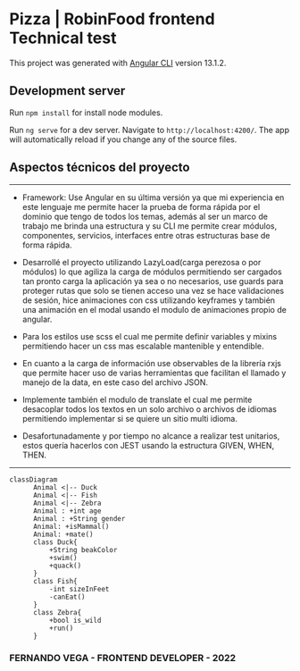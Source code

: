 # Pizza | RobinFood frontend Technical test

This project was generated with [Angular CLI](https://github.com/angular/angular-cli) version 13.1.2.

## Development server

Run `npm install` for install node modules.

Run `ng serve` for a dev server. Navigate to `http://localhost:4200/`. The app will automatically reload if you change any of the source files.

## Aspectos técnicos del proyecto
***

* Framework: Use Angular en su última versión ya que mi experiencia en este lenguaje me permite hacer la prueba de forma rápida por el dominio que tengo de todos los temas, además al ser un marco de trabajo me brinda una estructura y su CLI me permite crear módulos, componentes, servicios, interfaces entre otras estructuras base de forma rápida. 

* Desarrollé el proyecto utilizando LazyLoad(carga perezosa o por módulos) lo que agiliza la carga de módulos permitiendo ser cargados tan pronto carga la aplicación ya sea o no necesarios, use guards para proteger rutas que solo se tienen acceso una vez se hace validaciones de sesión, hice animaciones con css utilizando keyframes y también una animación en el modal usando el modulo de animaciones propio de angular.

* Para los estilos use scss el cual me permite definir variables y mixins permitiendo hacer un css mas escalable mantenible y entendible.

* En cuanto a la carga de información use observables de la librería rxjs que permite hacer uso de varias herramientas que facilitan el llamado y manejo de la data, en este caso del archivo JSON.

* Implemente también el modulo de translate el cual me permite desacoplar todos los textos en un solo archivo o archivos de idiomas permitiendo implementar si se quiere un sitio multi idioma.

* Desafortunadamente y por tiempo no alcance a realizar test unitarios, estos quería hacerlos con JEST usando la estructura GIVEN, WHEN, THEN.
***

```mermaid
classDiagram
      Animal <|-- Duck
      Animal <|-- Fish
      Animal <|-- Zebra
      Animal : +int age
      Animal : +String gender
      Animal: +isMammal()
      Animal: +mate()
      class Duck{
          +String beakColor
          +swim()
          +quack()
      }
      class Fish{
          -int sizeInFeet
          -canEat()
      }
      class Zebra{
          +bool is_wild
          +run()
      }
```

### FERNANDO VEGA - FRONTEND DEVELOPER - 2022
